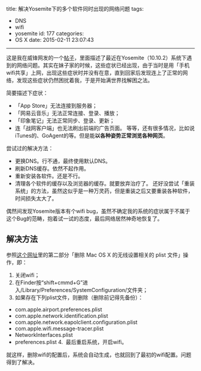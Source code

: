title: 解决Yosemite下的多个软件同时出现的网络问题
tags:
  - DNS
  - wifi
  - yosemite
id: 177
categories:
  - OS X
date: 2015-02-11 23:07:43
---

这是我在威锋网发的一个[帖子](http://bbs.feng.com/read-htm-tid-8868836.html)，里面描述了最近在Yosemite（10.10.2）系统下遇到的网络问题。其实在妹子家的时候，这些症状已经出现，由于当时是用「手机wifi共享」上网，出现这些症状时并没有在意，直到回家后发现连上了正常的网络，发现这些症状仍然困扰着我，于是开始满世界找解困之法。

简要描述下症状：

*   「App Store」无法连接到服务器；
*   「网易云音乐」无法正常连接、登录、播放；
*   「印象笔记」无法正常同步、登录、更新；
*   连「战网客户端」也无法刷出前端的广告页面。
等等，还有很多情况，比如说iTunes的、GoAgent的等。但是能**以各种姿势正常浏览各种网页**。

尝试过的解决方法：

*   更换DNS。行不通，最终使用默认DNS。
*   刷新DNS缓存。依然不起作用。
*   重新安装各软件。还是不行。
*   清理各个软件的缓存以及浏览器的缓存。就要放弃治疗了。
还好没尝试「重装系统」的方法，虽然这似乎是一种万灵药，但是重装之后又要重装各种软件，时间损失太大了。

偶然间发现Yosemite版本有个wifi bug，虽然不确定我的系统的症状属于不属于这个Bug的范畴，抱着试一试的态度，最后网络居然神奇地恢复了。

## 解决方法

参照[这个网址](http://www.waerfa.com/os-x-yosemite-wi-fi-trouble-shooting)里的第二部分「删除 Mac OS X 的无线设置相关的 plist 文件」操作，即：

1.  关闭wifi；
2.  在Finder按“shift+cmmd+G”进入/Library/Preferences/SystemConfiguration/文件夹；
3.  如果存在下列plist文件，则删除（删除前记得先备份）：

*   com.apple.airport.preferences.plist
*   com.apple.network.identification.plist
*   com.apple.network.eapolclient.configuration.plist
*   com.apple.wifi.message-tracer.plist
*   NetworkInterfaces.plist
*   preferences.plist
4\.  最后重启系统，开启wifi。

就这样，删除wifi的配置后，系统会自动生成，也就回到了最初的wifi配置。问题得到了解决。